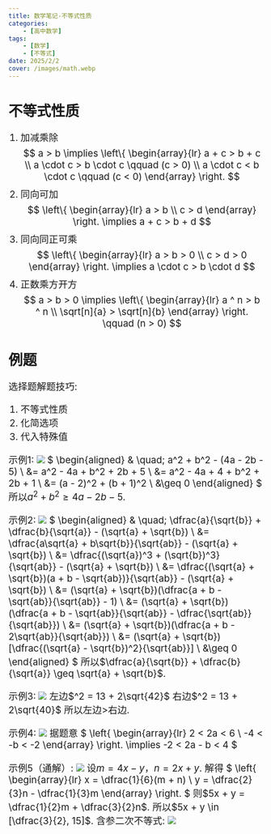 ```yaml
---
title: 数学笔记-不等式性质
categories:
    - [高中数学]
tags:
    - [数学]
    - [不等式]
date: 2025/2/2
cover: /images/math.webp
---
```

# 不等式性质
1. 加减乘除
$$
a > b \implies
\left\{
    \begin{array}{lr}
        a + c > b + c \\
        a \cdot c > b \cdot c \qquad (c > 0) \\
        a \cdot c < b \cdot c \qquad (c < 0)
    \end{array}
\right.
$$
2. 同向可加
$$
\left\{
    \begin{array}{lr}
        a > b \\
        c > d
    \end{array}
\right.
\implies a + c > b + d
$$
3. 同向同正可乘
$$
\left\{
    \begin{array}{lr}
        a > b > 0 \\
        c > d > 0
    \end{array}
\right.
\implies a \cdot c > b \cdot d
$$
4. 正数乘方开方
$$
a > b > 0 \implies
\left\{
    \begin{array}{lr}
        a ^ n > b ^ n \\
        \sqrt[n]{a} > \sqrt[n]{b}
    \end{array}
\right.
\qquad (n > 0)
$$

# 例题

选择题解题技巧:
1. 不等式性质
2. 化简选项
3. 代入特殊值

示例1:
![](/images/Maths/不等式性质/1.png)
$
\begin{aligned}
& \quad\; a^2 + b^2 - (4a - 2b - 5) \\
&= a^2 - 4a + b^2 + 2b + 5 \\
&= a^2 - 4a + 4 + b^2 + 2b + 1 \\
&= (a - 2)^2 + (b + 1)^2 \\
&\geq 0
\end{aligned}
$
所以$a^2 + b^2 \geq 4a - 2b - 5$.

示例2:
![](/images/Maths/不等式性质/2.png)
$
\begin{aligned}
& \quad\; \dfrac{a}{\sqrt{b}} + \dfrac{b}{\sqrt{a}} - (\sqrt{a} + \sqrt{b}) \\
&= \dfrac{a\sqrt{a} + b\sqrt{b}}{\sqrt{ab}} - (\sqrt{a} + \sqrt{b}) \\
&= \dfrac{(\sqrt{a})^3 + (\sqrt{b})^3}{\sqrt{ab}} - (\sqrt{a} + \sqrt{b}) \\
&= \dfrac{(\sqrt{a} + \sqrt{b})(a + b - \sqrt{ab})}{\sqrt{ab}} - (\sqrt{a} + \sqrt{b}) \\
&= (\sqrt{a} + \sqrt{b})(\dfrac{a + b - \sqrt{ab}}{\sqrt{ab}} - 1) \\
&= (\sqrt{a} + \sqrt{b})(\dfrac{a + b - \sqrt{ab}}{\sqrt{ab}} - \dfrac{\sqrt{ab}}{\sqrt{ab}}) \\
&= (\sqrt{a} + \sqrt{b})(\dfrac{a + b - 2\sqrt{ab}}{\sqrt{ab}}) \\
&= (\sqrt{a} + \sqrt{b})[\dfrac{(\sqrt{a} - \sqrt{b})^2}{\sqrt{ab}}] \\
&\geq 0
\end{aligned}
$
所以$\dfrac{a}{\sqrt{b}} + \dfrac{b}{\sqrt{a}} \geq \sqrt{a} + \sqrt{b}$.

示例3:
![](/images/Maths/不等式性质/3.png)
左边$^2 = 13 + 2\sqrt{42}$
右边$^2 = 13 + 2\sqrt{40}$
所以左边$>$右边.

示例4:
![](/images/Maths/不等式性质/4.png)
据题意
$
\left\{
    \begin{array}{lr}
        2 < 2a < 6 \\
        -4 < -b < -2
    \end{array}
\right.
\implies -2 < 2a - b < 4
$

示例5（通解）:
![](/images/Maths/不等式性质/5.png)
设$m = 4x - y$，$n = 2x + y$.
解得
$
\left\{
    \begin{array}{lr}
        x = \dfrac{1}{6}(m + n) \\
        y = \dfrac{2}{3}n - \dfrac{1}{3}m
    \end{array}
\right.
$
则$5x + y = \dfrac{1}{2}m + \dfrac{3}{2}n$.
所以$5x + y \in [\dfrac{3}{2}, 15]$.
含参二次不等式:
![](/images/Maths/不等式性质/6.png)
<style>
    p {font-size: 14pt;}
    li:not(.article-tag-list-item, .aos-init, .aos-animate) {font-size: 14pt;}
    center {font-size: 16pt;}
</style>